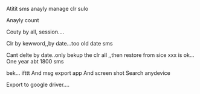 Atitit sms anayly manage  clr sulo


Anayly   count

Couty by all,   session....


Clr by kewword,,by date...too old date sms


Cant delte by date..only  bekup the clr all ,,then restore from sice  xxx  is ok...
One year abt 1800 sms

 bek...   ifttt
And  msg export app
And screen shot
Search  anydevice 

Export to google driver....
